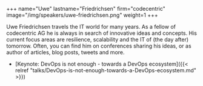 +++
name="Uwe"
lastname="Friedrichsen"
firm="codecentric"
image="/img/speakers/uwe-friedrichsen.png"
weight=1
+++

Uwe Friedrichsen travels the IT world for many years. As a fellow of codecentric AG he is always in search of innovative ideas and concepts. His current focus areas are resilience, scalability and the IT of (the day after) tomorrow. Often, you can find him on conferences sharing his ideas, or as author of articles, blog posts, tweets and more.  


* [Keynote: DevOps is not enough - towards a DevOps ecosystem]({{< relref "talks/DevOps-is-not-enough-towards-a-DevOps-ecosystem.md" >}})

